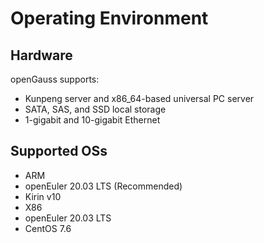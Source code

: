 # Operating Environment<a name="EN-US_TOPIC_0241663018"></a>

## Hardware<a name="en-us_topic_0237080615_en-us_topic_0231763749_en-us_topic_0059777704_se9be325cd0b04ac59d1bed4ff50dc00a"></a>

openGauss supports:

-   Kunpeng server and x86\_64-based universal PC server
-   SATA, SAS, and SSD local storage
-   1-gigabit and 10-gigabit Ethernet

## Supported OSs<a name="en-us_topic_0237080615_en-us_topic_0231763749_en-us_topic_0059777704_sa3cc6a5214094aa9b46a22b25ba77c20"></a>

-   ARM
  -   openEuler 20.03 LTS \(Recommended\) 
  -   Kirin v10
-   X86
  -   openEuler 20.03 LTS
  -   CentOS 7.6

